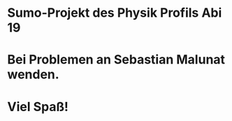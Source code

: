 # Sumo-Projekt des Physik Profils Abi 19
#
# Bei Problemen an Sebastian Malunat wenden.
#
# Viel Spaß!
